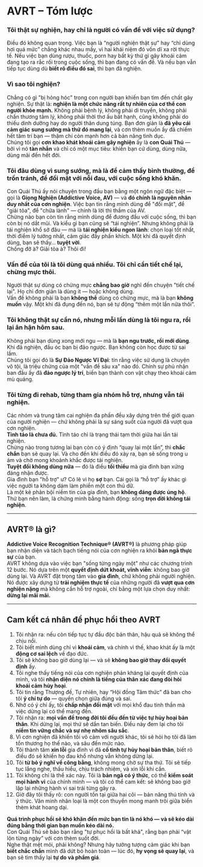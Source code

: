 # **AVRT – Tóm lược**

### **Tôi thật sự nghiện, hay chỉ là người có vấn đề với việc sử dụng?**
Điều đó không quan trọng. Việc bạn là “người nghiện thật sự” hay “chỉ dùng hơi quá mức” chẳng khác nhau mấy, vì hai khái niệm đó vốn dĩ xa rời thực tế. Nếu việc bạn dùng rượu, thuốc, porn hay bất kỳ thứ gì gây khoái cảm đang tạo ra rắc rối trong cuộc sống, thì bạn đang có vấn đề. Và nếu bạn vẫn tiếp tục dùng dù **biết rõ điều đó sai**, thì bạn đã nghiện.

### **Vì sao tôi nghiện?**
Chẳng có gì "bị hỏng hóc" trong con người bạn khiến bạn tìm đến chất gây nghiện. Sự thật là: **nghiện là một chức năng rất tự nhiên của cơ thể con người khỏe mạnh.** Không phải bệnh lý, không phải di truyền, không phải chấn thương tâm lý, không phải thời thơ ấu bất hạnh, cũng không phải do thiếu dinh dưỡng hay do người thân dung túng. Bạn đơn giản là **đã yêu cái cảm giác sung sướng mà thứ đó mang lại**, và cơn thèm muốn ấy đã chiếm hết tâm trí bạn — thậm chí còn mạnh hơn cả bản năng tình dục.  
Chúng tôi gọi **cơn khao khát khoái cảm gây nghiện** ấy là **con Quái Thú** — bởi vì nó **tàn nhẫn** và chỉ có một mục tiêu: khiến bạn cứ dùng, dùng nữa, dùng mãi đến hết đời.

### **Tôi đâu dùng vì sung sướng, mà là để cảm thấy bình thường, để trốn tránh, để đối mặt với nỗi đau, với cuộc sống khó khăn.**
Con Quái Thú ấy nói chuyện trong đầu bạn bằng một ngôn ngữ đặc biệt — gọi là **Giọng Nghiện (Addictive Voice, AV)** — và **đó chính là nguyên nhân duy nhất của cơn nghiện**. Việc bạn tin rằng mình dùng để "đối mặt", để "giải tỏa", để "chữa lành" — chính là lời thì thầm của AV.  
Chừng nào bạn còn tin rằng mình dùng để đương đầu với cuộc sống, thì bạn còn bị nó dắt mũi. Và kiểu gì bạn cũng sẽ “tái nghiện”. Nhưng không phải là tái nghiện khổ sở đâu — mà là **tái nghiện kiểu ngon lành**: chọn loại tốt nhất, thời điểm lý tưởng nhất, cảm giác đầy phấn khích. Một khi đã quyết định dùng, bạn sẽ thấy… **tuyệt vời**.  
Chống đỡ à? Giải tỏa à? Thôi đi!

### **Vấn đề của tôi là tôi dùng quá nhiều. Tôi chỉ cần tiết chế lại, chừng mực thôi.**
Người thật sự dùng có chừng mực **chẳng bao giờ** nghĩ đến chuyện "tiết chế lại". Họ chỉ đơn giản là dùng ít — hoặc không dùng.  
Vấn đề không phải là bạn **không thể** dùng có chừng mực, mà là bạn **không muốn** vậy. Một khi đã đụng đến nó, bạn sẽ tự động “thêm một lần nữa thôi”.

### **Tôi không thật sự cần nó, nhưng mỗi lần dùng là tôi ngu ra, rồi lại ân hận hôm sau.**
Không phải bạn dùng xong mới ngu — mà là **bạn ngu trước, rồi mới dùng**.  
Khi đã nghiện, đầu óc bạn bị đảo ngược. Bạn không còn học được từ sai lầm.  
Chúng tôi gọi đó là **Sự Đảo Ngược Vĩ Đại**: tin rằng việc sử dụng là chuyện vô tội, là triệu chứng của một "vấn đề sâu xa" nào đó. Chính sự phủ nhận ban đầu ấy đã **đảo ngược lý trí**, biến bạn thành con vật chạy theo khoái cảm mù quáng.

### **Tôi từng đi rehab, từng tham gia nhóm hỗ trợ, nhưng vẫn tái nghiện.**
Các nhóm và trung tâm cai nghiện đa phần đều xây dựng trên thế giới quan của người nghiện — chứ không phải là sự sáng suốt của người đã vượt qua cơn nghiện.  
**Tỉnh táo là chưa đủ.** Tỉnh táo chỉ là trạng thái tạm thời giữa hai lần tái nghiện.  
Chừng nào trong tương lai bạn còn có ý định “quay lại một lần”, thì **chắc chắn** bạn sẽ quay lại. Và cho đến khi điều đó xảy ra, bạn sẽ sống trong u ám và chờ mong khoảnh khắc được tái nghiện.  
**Tuyệt đối không dùng nữa** — đó là điều **tối thiểu** mà gia đình bạn xứng đáng nhận được.  
Gia đình bạn "hỗ trợ" ư? Có lẽ vì họ **sợ** bạn. Cái gọi là “hỗ trợ” ấy khác gì việc người ta không dám làm phiền một con thú dữ.  
Là một kẻ phản bội niềm tin của gia đình, bạn **không đáng được ủng hộ**. Thứ bạn nên làm, là chứng minh bằng hành động: sống **trọn đời không tái nghiện**.

---

## AVRT® là gì?
**Addictive Voice Recognition Technique® (AVRT®)** là phương pháp giúp bạn nhận diện và tách bạch tiếng nói của cơn nghiện ra khỏi **bản ngã thực sự** của bạn.  
AVRT không dựa vào việc bạn "sống từng ngày một" như các chương trình 12 bước. Nó dựa trên một **quyết định dứt khoát, vĩnh viễn**: không bao giờ dùng lại. Và AVRT đặt trọng tâm vào **gia đình**, chứ không phải người nghiện.  
Nó được xây dựng từ **trải nghiệm thực tế** của những người đã **vượt qua cơn nghiện nặng** mà không cần hỗ trợ ngoài, chỉ bằng một lựa chọn duy nhất: **dừng lại mãi mãi.**

---

## **Cam kết cá nhân để phục hồi theo AVRT**

1. Tôi nhận ra: nếu còn tiếp tục tự đầu độc bản thân, hậu quả sẽ không thể chịu nổi.
2. Tôi biết mình dùng chỉ vì **khoái cảm**, và chính vì thế, khao khát ấy là một **động cơ sai lệch** về đạo đức.
3. Tôi sẽ không bao giờ dùng lại — và sẽ **không bao giờ thay đổi quyết định** ấy.
4. Tôi nghe thấy tiếng nói của cơn nghiện phản kháng lại quyết định của mình, và tôi **nhận diện nó chính là tiếng của thân xác đang đòi hỏi khoái cảm hủy hoại**.
5. Tôi tin rằng Thượng đế, Tự nhiên, hay “Hội đồng Tâm thức” đã ban cho tôi **ý chí tự do** — quyền chọn giữa đúng và sai.
6. Nhờ có ý chí ấy, tôi **chấp nhận đối mặt** với mọi khổ đau tinh thần mà việc dừng lại có thể mang đến.
7. Tôi nhận ra: **mọi vấn đề trong đời tôi đều đến từ việc tự hủy hoại bản thân**. Khi dừng lại, mọi thứ sẽ dần tan biến. Điều này đem lại cho tôi **niềm tin vững chắc và sự nhẹ nhõm sâu sắc**.
8. Vì cơn nghiện đã khiến tôi vô cảm với người khác, tôi sẽ hỏi họ tôi đã làm tổn thương họ thế nào, và sâu đến mức nào.
9. Tôi thành tâm **xin lỗi** gia đình vì đã **cố tình tự hủy hoại bản thân**, biết rõ điều đó sẽ khiến họ đau khổ nhưng vẫn không dừng lại.
10. Tôi **từ bỏ ý nghĩ về công bằng**, không mong chờ sự tha thứ. Tôi sẽ tiếp tục lắng nghe, thấu hiểu, chịu trách nhiệm, và xin lỗi khi cần.
11. Tôi không chỉ là thể xác này. Tôi là **bản ngã có ý thức**, có thể **kiểm soát mọi hành vi** của chính mình — và tôi có thể cam kết: sẽ không bao giờ lặp lại những hành vi sai trái từng gây ra.
12. Giờ đây tôi thấy rõ: con người tồn tại giữa hai cõi — bản năng thú tính và ý thức. Văn minh nhân loại là một con thuyền mong manh trôi giữa biển thèm khát hoang dại.

**Quá trình phục hồi sẽ khó khăn đến mức bạn tin là nó khó — và sẽ kéo dài đúng bằng thời gian bạn muốn kéo dài nó.**  
Con Quái Thú sẽ bảo bạn rằng "tự phục hồi là bất khả", rằng bạn phải “vật lộn từng ngày” với cơn thèm suốt đời.  
Nghe thật mệt mỏi, phải không? Nhưng hãy tưởng tượng cảm giác khi bạn **biết chắc chắn** mình đã dứt bỏ hoàn toàn — lúc đó, **hy vọng sẽ quay lại**, và bạn sẽ tìm thấy lại **tự do và phẩm giá**.
